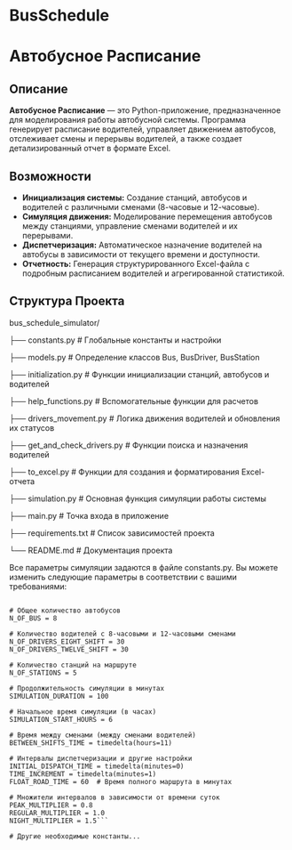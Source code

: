 ﻿# BusSchedule
# Автобусное Расписание

## Описание

**Автобусное Расписание** — это Python-приложение, предназначенное для моделирования работы автобусной системы. Программа генерирует расписание водителей, управляет движением автобусов, отслеживает смены и перерывы водителей, а также создает детализированный отчет в формате Excel.

## Возможности

- **Инициализация системы:** Создание станций, автобусов и водителей с различными сменами (8-часовые и 12-часовые).
- **Симуляция движения:** Моделирование перемещения автобусов между станциями, управление сменами водителей и их перерывами.
- **Диспетчеризация:** Автоматическое назначение водителей на автобусы в зависимости от текущего времени и доступности.
- **Отчетность:** Генерация структурированного Excel-файла с подробным расписанием водителей и агрегированной статистикой.

## Структура Проекта

bus_schedule_simulator/ 

├── constants.py # Глобальные константы и настройки 

├── models.py # Определение классов Bus, BusDriver, BusStation

├── initialization.py # Функции инициализации станций, автобусов и водителей 

├── help_functions.py # Вспомогательные функции для расчетов

├── drivers_movement.py # Логика движения водителей и обновления их статусов 

├── get_and_check_drivers.py # Функции поиска и назначения водителей 

├── to_excel.py # Функции для создания и форматирования Excel-отчета

├── simulation.py # Основная функция симуляции работы системы

├── main.py # Точка входа в приложение 

├── requirements.txt # Список зависимостей проекта 

└── README.md # Документация проекта

Все параметры симуляции задаются в файле constants.py. Вы можете изменить следующие параметры в соответствии с вашими требованиями:
```# constants.py

# Общее количество автобусов
N_OF_BUS = 8

# Количество водителей с 8-часовыми и 12-часовыми сменами
N_OF_DRIVERS_EIGHT_SHIFT = 30
N_OF_DRIVERS_TWELVE_SHIFT = 30

# Количество станций на маршруте
N_OF_STATIONS = 5

# Продолжительность симуляции в минутах
SIMULATION_DURATION = 100

# Начальное время симуляции (в часах)
SIMULATION_START_HOURS = 6

# Время между сменами (между сменами водителей)
BETWEEN_SHIFTS_TIME = timedelta(hours=11)

# Интервалы диспетчеризации и другие настройки
INITIAL_DISPATCH_TIME = timedelta(minutes=0)
TIME_INCREMENT = timedelta(minutes=1)
FLOAT_ROAD_TIME = 60  # Время полного маршрута в минутах

# Множители интервалов в зависимости от времени суток
PEAK_MULTIPLIER = 0.8
REGULAR_MULTIPLIER = 1.0
NIGHT_MULTIPLIER = 1.5```

# Другие необходимые константы...
